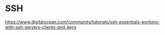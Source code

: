 # SSH

https://www.digitalocean.com/community/tutorials/ssh-essentials-working-with-ssh-servers-clients-and-keys